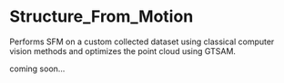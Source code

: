 # Structure_From_Motion
Performs SFM on a custom collected dataset using classical computer vision methods and optimizes the point cloud using GTSAM.

coming soon...
